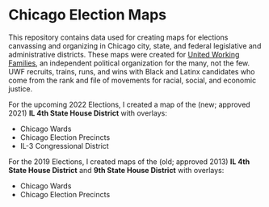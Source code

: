 # Chicago Election Maps

This repository contains data used for creating maps for elections canvassing and organizing in Chicago city, state, and federal legislative and administrative districts. These maps were created for [United Working Families](https://www.unitedworkingfamilies.org/), an independent political organization for the many, not the few. UWF recruits, trains, runs, and wins with Black and Latinx candidates who come from the rank and file of movements for racial, social, and economic justice. 

For the upcoming 2022 Elections, I created a map of the (new; approved 2021) **IL 4th State House District** with overlays:
* Chicago Wards
* Chicago Election Precincts 
* IL-3 Congressional District

For the 2019 Elections, I created maps of the (old; approved 2013) **IL 4th State House District** and **9th State House District** with overlays: 
* Chicago Wards
* Chicago Election Precincts
